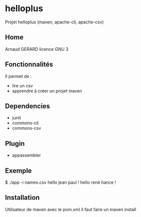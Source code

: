 # helloplus
Projet helloplus (maven, apache-cli, apache-csv)

## Home
Arnaud GERARD
licence GNU 3

## Fonctionnalités
Il permet de :
* lire un csv
* apprendre à créer un projet maven

## Dependencies
* junit
* commons-cli
* commons-csv

## Plugin
* appassembler

## Exemple
$ ./app -i names.csv
hello jean paul !
hello rené hance !

## Installation
Utilisateur de maven avec le pom.xml
il faut faire un maven install
